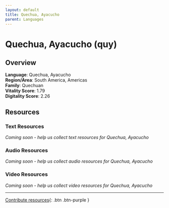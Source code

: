```yaml
---
layout: default
title: Quechua, Ayacucho
parent: Languages
---
```


# Quechua, Ayacucho (quy)

## Overview

**Language**: Quechua, Ayacucho  
**Region/Area**: South America, Americas  
**Family**: Quechuan  
**Vitality Score**: 1.79  
**Digitality Score**: 2.26  

## Resources

### Text Resources
*Coming soon - help us collect text resources for Quechua, Ayacucho*

### Audio Resources
*Coming soon - help us collect audio resources for Quechua, Ayacucho*

### Video Resources
*Coming soon - help us collect video resources for Quechua, Ayacucho*

---

[Contribute resources](https://fairtrain.github.io/){: .btn .btn-purple }
